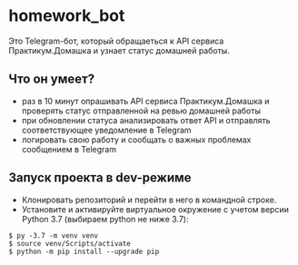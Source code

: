# homework_bot
Это Telegram-бот, который обращаеться к API сервиса Практикум.Домашка и узнает статус домашней работы.

## Что он умеет?
- раз в 10 минут опрашивать API сервиса Практикум.Домашка и проверять статус отправленной на ревью домашней работы
- при обновлении статуса анализировать ответ API и отправлять соответствующее уведомление в Telegram
- логировать свою работу и сообщать о важных проблемах сообщением в Telegram

## Запуск проекта в dev-режиме

+ Клонировать репозиторий и перейти в него в командной строке.
+ Установите и активируйте виртуальное окружение c учетом версии Python 3.7 (выбираем python не ниже 3.7):
```
$ py -3.7 -m venv venv
$ source venv/Scripts/activate
$ python -m pip install --upgrade pip
```
  
